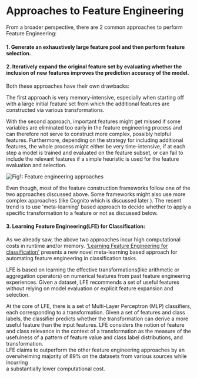 # Approaches to Feature Engineering

From a broader perspective, there are 2 common approaches to perform Feature Engineering:

#### **1. Generate an exhaustively large feature pool and then perform feature selection.**

#### **2. Iteratively expand the original feature set by evaluating whether the inclusion of new features improves the prediction accuracy of the model.** 

Both these approaches have their own drawbacks: 

The first approach is very memory-intensive, especially when starting off with a large initial feature set from which the additional features are constructed via various transformations. 

With the second approach, important features might get missed if some variables are eliminated too early in the feature engineering process and can therefore not serve to construct more complex, possibly helpful features. Furthermore, depending on the strategy for including additional features, the whole process might either be very time-intensive, if at each step a model is trained and evaluated on the feature subset, or can fail to include the relevant features if a simple heuristic is used for the feature evaluation and selection.   


![Fig1: Feature engineering approaches](https://lh6.googleusercontent.com/Rcdv_-y0ucbrUWOoXpoT56GkUaAaOkZPonT5DjMehqSIH1YupQsMGQ-S6rC5n5BUoZQRW3d4bgtYXJ1B6Oj1XXrqjfwA_MAX6HegMK7BJ09AV4S0XWiREezo-_gVSh0zmwjjbyZf)

   
Even though, most of the feature construction frameworks follow one of the two approaches discussed above. Some frameworks might also use more complex approaches \(like Cognito which is discussed later \). The recent trend is to use 'meta-learning' based approach to decide whether to apply a specific transformation to a feature or not as discussed below.



#### **3. Learning Feature Engineering\(LFE\) for Classification:**

As we already saw, the above two approaches incur high computational costs in runtime and/or memory. ['Learning Feature Engineering for classification'](https://pdfs.semanticscholar.org/055e/01a02c9c50cf3473126e92e352f17b71fb9b.pdf?_ga=2.7542706.1893297219.1597518077-79882967.1592103436) presents a new novel meta-learning based approach for automating feature engineering in classification tasks.

LFE is based on learning the effective transformations\(like arithmetic or aggregation operators\) on numerical features from past feature engineering experiences. Given a dataset, LFE recommends a set of useful features without relying on model evaluation or explicit feature expansion and selection. 

At the core of LFE, there is a set of Multi-Layer Perceptron \(MLP\) classifiers, each corresponding to a transformation. Given a set of features and class labels, the classifier predicts whether the transformation can derive a more useful feature than the input features. LFE considers the notion of feature and class relevance in the context of a transformation as the measure of the usefulness of a pattern of feature value and class label distributions, and transformation.  
LFE claims to outperform the other feature engineering approaches by an overwhelming majority of 89% on the datasets from various sources while incurring   
a substantially lower computational cost.

